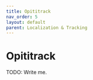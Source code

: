 ```yaml
---
title: Opititrack
nav_order: 5
layout: default
parent: Localization & Tracking
---
```


# Opititrack

TODO: Write me.
